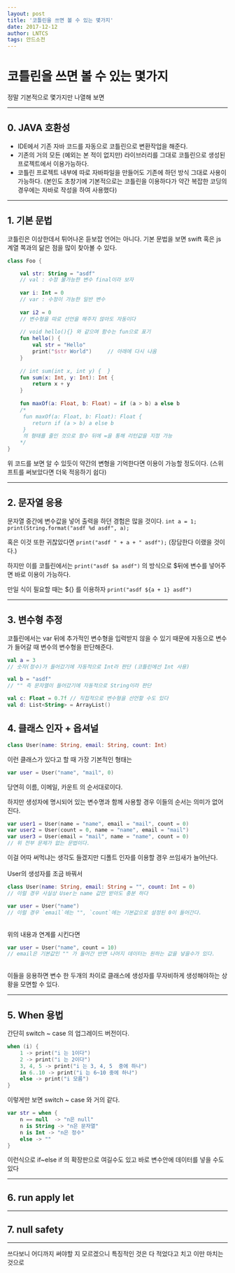 ```yaml
---
layout: post
title: '코틀린을 쓰면 볼 수 있는 몇가지'
date: 2017-12-12
author: LNTCS
tags: 안드소전
---
```

# 코틀린을 쓰면 볼 수 있는 몇가지
정말 기본적으로 몇가지만 나열해 보면<br>

----

## 0. JAVA 호환성
- IDE에서 기존 자바 코드를 자동으로 코틀린으로 변환작업을 해준다. 
- 기존의 거의 모든 (예외는 본 적이 없지만) 라이브러리를 그대로 코틀린으로 생성된 프로젝트에서 이용가능하다.
- 코틀린 프로젝트 내부에 따로 자바파일을 만들어도 기존에 하던 방식 그대로 사용이 가능하다.
(본인도 초창기에 기본적으로는 코틀린을 이용하다가 약간 복잡한 코딩의 경우에는 자바로 작성을 하여 사용했다)

----

## 1. 기본 문법
코틀린은 이상한데서 튀어나온 듣보잡 언어는 아니다.
기본 문법을 보면 swift 혹은 js 계열 쪽과의 닮은 점을 많이 찾아볼 수 있다.
```kotlin
class Foo {

    val str: String = "asdf"     
	// val : 수정 불가능한 변수 final이라 보자
    
	var i: Int = 0          
	// var : 수정이 가능한 일반 변수
	
	var i2 = 0				
	// 변수형을 따로 선언을 해주지 않아도 자동이다
	
	// void hello(){} 와 같으며 함수는 fun으로 표기 
    fun hello() {			
        val str = "Hello"
        print("$str World")		// 아래에 다시 나옴
    }
	
	// int sum(int x, int y) {  }
    fun sum(x: Int, y: Int): Int {
        return x + y
    }
	
    fun maxOf(a: Float, b: Float) = if (a > b) a else b
	/*
	 fun maxOf(a: Float, b: Float): Float {
	 	return if (a > b) a else b
	 }
	 의 형태를 줄인 것으로 함수 뒤에 =을 통해 리턴값을 지정 가능
	*/
}
```
위 코드를 보면 알 수 있듯이 약간의 변형을 기억한다면 이용이 가능할 정도이다.
(스위프트를 써보았다면 더욱 적응하기 쉽다)

----

## 2. 문자열 응용
문자열 중간에 변수값을 넣어 출력을 하던 경험은 많을 것이다.
`int a = 1;`
`print(String.format("asdf %d asdf", a);`

혹은 이것 또한 귀찮았다면
`print("asdf " + a + " asdf");`  (장담한다 이랬을 것이다.)

하지만 이를 코틀린에서는
`print("asdf $a asdf")` 
의 방식으로 $뒤에 변수를 넣어주면 바로 이용이 가능하다.

만일 식이 필요할 때는 ${} 를 이용하자
`print("asdf ${a + 1} asdf")`

----

## 3. 변수형 추정
코틀린에서는 var 뒤에 추가적인 변수형을 입력받지 않을 수 있기 때문에 자동으로 변수가 들어갈 때 변수의 변수형을 판단해준다.
```kotlin
val a = 3
// 숫자(정수)가 들어갔기에 자동적으로 Int라 판단 (코틀린에선 Int 사용)	

val b = "asdf"
// "" 즉 문자열이 들어갔기에 자동적으로 String이라 판단

val c: Float = 0.7f // 직접적으로 변수형을 선언할 수도 있다
val d: List<String> = ArrayList()
```

## 4. 클래스 인자 + 옵셔널
```kotlin
class User(name: String, email: String, count: Int)
```
이런 클래스가 있다고 할 때 가장 기본적인 형태는

```kotlin
var user = User("name", "mail", 0)
```
당연히 이름, 이메일, 카운트 의 순서대로이다.

하지만 생성자에 명시되어 있는 변수명과 함께 사용할 경우 이들의 순서는 의미가 없어진다.

```kotlin
var user1 = User(name = "name", email = "mail", count = 0)
var user2 = User(count = 0, name = "name", email = "mail")
var user3 = User(email = "mail", name = "name", count = 0)
// 위 전부 문제가 없는 문법이다.
```
이걸 어따 써먹냐는 생각도 들겠지만 디폴트 인자를 이용할 경우 쓰임새가 늘어난다.<br><br>
User의 생성자를 조금 바꿔서
```kotlin
class User(name: String, email: String = "", count: Int = 0)
// 이럴 경우 사실상 User는 name 값만 받아도 충분 하다
```
```kotlin
var user = User("name")
// 이럴 경우 `email`에는 "", `count`에는 기본값으로 설정된 0이 들어간다.
```
<br>위의 내용과 연계를 시킨다면
```kotlin
var user = User("name", count = 10)
// email은 기본값인 "" 가 들어간 반면 나머지 데이터는 원하는 값을 넣을수가 있다.
```
<br>
이들을 응용하면 변수 한 두개의 차이로 클래스에 생성자를 무자비하게 생성해야하는 상황을 모면할 수 있다.

----

## 5. When 용법
간단히 switch ~ case 의 업그레이드 버전이다.
```kotlin
when (i) {
    1 -> print("i 는 1이다")
    2 -> print("i 는 2이다")
    3, 4, 5 -> print("i 는 3, 4, 5  중에 하나")
    in 6..10 -> print("i 는 6~10 중에 하나")
    else -> print("i 모름")
}
```
이렇게만 보면 switch ~ case 와 거의 같다.

```kotlin
var str = when {
	n == null  -> "n은 null"
    n is String -> "n은 문자열"
    n is Int -> "n은 정수"
	else -> ""
}
```
이런식으로 if~else if 의 확장판으로 여길수도 있고 바로 변수안에 데이터를 넣을 수도 있다

----

## 6. run apply let

----

## 7. null safety

----

쓰다보니 어디까지 써야할 지 모르겠으니 특징적인 것은 다 적었다고 치고 이만 마치는 것으로